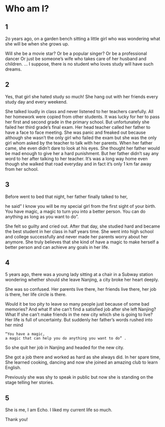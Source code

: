# Who am I? 

## 1
2o years ago, on a garden bench sitting a little girl who was wondering what she will be when she grows up. 

Will she be a movie star? 
Or be a popular singer? 
Or be a professional dancer 
Or just be someone’s wife who takes care of her husband and children. … 
I suppose, there is no student who loves study will have such dreams. 

## 2
Yes, that girl she hated study so much! She hang out with her friends every study day and every weekend. 

She talked loudly in class and never listened to her teachers carefully. 
All her homework were copied from other students. 
It was lucky for her to pass her first and second grade in the primary school. 
But unfortunately she failed her third grade’s final exam. 
Her head teacher called her father to have a face to face meeting. 
She was panic and freaked out because although she wasn’t the only girl who failed the exam but she was the only girl whom asked by the teacher to talk with her parents. 
When her father came, she even didn’t dare to look at his eyes. 
She thought her father would be mad enough to give her a hard punishment. 
But her father didn’t say any word to her after talking to her teacher. 
It’s was a long way home even though she walked that road everyday and in fact it’s only 1 km far away from her school. 

## 3
Before went to bed that night, her father finally talked to her, 

he said” I know you will be my special girl from the first sight of your birth. 
You have magic, a magic to turn you into a better person. 
You can do anything as long as you want to do”. 

She felt so guilty and cried out. 
After that day, she studied hard and became the best student in her class in half years time. 
She went into high school and college successfully and never made her parents worry about her anymore. 
She truly believes that she kind of have a magic to make herself a better person and can achieve any goals in her life. 

## 4
5 years ago, 
there was a young lady sitting at a chair in a Subway station wondering whether should she leave Nanjing, a city broke her heart deeply. 

She was so confused. Her parents live there, her friends live there, her job is there, her life circle is there. 

Would it be too pity to leave so many people just because of some bad memories? 
And what If she can’t find a satisfied job after she left Nanjing? 
What If she can’t make friends in the new city which she is going to live? 
Her life is full of uncertainty. 
But suddenly her father’s words rushed into her mind 

```
“You have a magic, 
a magic that can help you do anything you want to do” . 
```

So she quit her job in Nanjing and headed for the new city. 

She got a job there and worked as hard as she always did. 
In her spare time, She learned cooking, dancing and now she joined an amazing club to learn English. 

Previously she was shy to speak in public but now she is standing on the stage telling her stories. 

## 5
She is me, I am Echo. I liked my current life so much. 

Thank you! 


